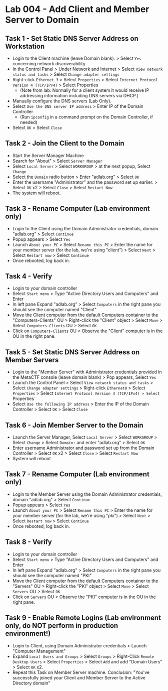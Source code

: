# Lab 004 - Add Client and Member Server to Domain
## Task 1 - Set Static DNS Server Address on Workstation
- Login to the Client machine (leave Domain blank). > Select `Yes` concerning network discoverability
- In the Control Panel > Under Network and Internet > Select `View network status and tasks` > Select `Change adapter settings`
- Right-click `Ethernet 3` > Select `Properties` > Select `Internet Protocol Version 4 (TCP/IPv4)` > Select Properties
  - (Note from lab: Normally for a client system it would receive IP addressing information including DNS servers via DHCP.)
- Manually configure the DNS servers (Lab Only).
- Select `Use the DNS server IP address` > Enter IP of the Domain Controller
  - (Run `ipconfig` in a command prompt on the Domain Controller, if needed)
- Select `OK` > Select `Close`    
## Task 2 - Join the Client to the Domain
- Start the Server Manager Machine
- Search for "About" > Select `Server Manager`
- Select `Local Server` > Select `WORKGROUP` > at the next popup, Select `Change`
- Select the `Domain` radio button > Enter "adlab.org" > Select `OK`
- Enter the username "Administrator" and the password set up earlier. > Select `OK` x2 > Select `Close` > Select `Restart Now`
- The system will reboot.
## Task 3 - Rename Computer (Lab environment only) 
- Login to the Client using the Domain Administrator credentials, domain "adlab.org" > Select `Continue`
- Popup appears > Select `Yes`
- Launch `About your PC` > Select `Rename this PC` > Enter the name for your member server (for the lab, we're using "client") > Select `Next` > Select `Restart now` > Select `Continue`
- Once rebooted, log back in.
## Task 4 - Verify
- Login to your domain controller
- Select `Start menu` > Type "Active Directory Users and Computers" and Enter
- In left pane Expand "adlab.org" > Select `Computers` in the right pane you should see the computer named "Client"
- Move the Client computer from the default Computers container to the "Computers-Clients" OU > Right-click the "Client" object > Select `Move` > Select `Computers-Clients` OU > Select `OK`
- Click on `Computers-Clients` OU > Observe the "Client" computer is in the OU in the right pane.
## Task 5 - Set Static DNS Server Address on Member Servers
- Login to the "Member Server" with Administrator credentials provided in the MetaCTF console (leave domain blank) > Pop appears, Select `Yes`
- Launch the Control Panel > Select `View network status and tasks` > Select `Change adapter settings` > Right-click `Ethernet0` > Select `Properties` > Select `Internet Protocol Version 4 (TCP/IPv4) > Select `Properties`
- Select `Use the following IP address` > Enter the IP of the Domain Controller > Select `OK` > Select `Close`
## Task 6 - Join Member Server to the Domain
- Launch the Server Manager, Select `Local Server` > Select `WORKGROUP` > Select `Change` > Select `Domain:` and enter "adlab.org" > Select `OK`
- Enter username Administrator and password set up from the Domain Controller > Select `OK` x2 > Select `Close` > Select `Restart Now`
- System will reboot
## Task 7 - Rename Computer (Lab environment only)
- Login to the Member Server using the Domain Administrator credentials, domain "adlab.org" > Select `Continue`
- Popup appears > Select `Yes`
- Launch `About your PC` > Select `Rename this PC` > Enter the name for your member server (for the lab, we're using "pki") > Select `Next` > Select `Restart now` > Select `Continue`
- Once rebooted, log back in.
## Task 8 - Verify
- Login to your domain controller
- Select `Start menu` > Type "Active Directory Users and Computers" and Enter
- In left pane Expand "adlab.org" > Select `Computers` in the right pane you should see the computer named "PKI"
- Move the Client computer from the default Computers container to the "Servers" OU > Right-click the "PKI" object > Select `Move` > Select `Servers` OU > Select `OK`
- Click on `Servers` OU > Observe the "PKI" computer is in the OU in the right pane.
## Task 9 - Enable Remote Logins (Lab environment only, do NOT perform in production environment!)
- Login to Client, using Domain Administrator credentials > Launch "Computer Management"
- Expand `Local Users and Groups` > Select `Groups` > Right-Click `Remote Desktop Users` > Select `Properties` > Select `Add` and add "Domain Users" > Select `OK` x2.
- Repeat this Task on Member Server machine.
Conclusion: "You've successfully joined your Client and Member Server to the Active Directory domain"
